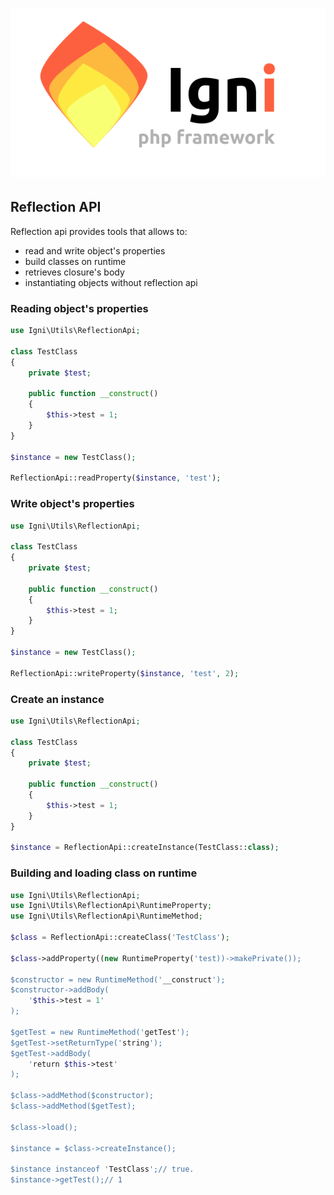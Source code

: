# ![Igni Logo](https://github.com/igniphp/common/blob/master/logo/full.svg)


## Reflection API
Reflection api provides tools that allows to:
 - read and write object's properties
 - build classes on runtime
 - retrieves closure's body
 - instantiating objects without reflection api

### Reading object's properties

```php
use Igni\Utils\ReflectionApi;

class TestClass
{
    private $test;
    
    public function __construct()
    {
        $this->test = 1;
    }
}

$instance = new TestClass();

ReflectionApi::readProperty($instance, 'test');
```

### Write object's properties

```php
use Igni\Utils\ReflectionApi;

class TestClass
{
    private $test;
    
    public function __construct()
    {
        $this->test = 1;
    }
}

$instance = new TestClass();

ReflectionApi::writeProperty($instance, 'test', 2);
```

### Create an instance

```php
use Igni\Utils\ReflectionApi;

class TestClass
{
    private $test;
    
    public function __construct()
    {
        $this->test = 1;
    }
}

$instance = ReflectionApi::createInstance(TestClass::class);
```

### Building and loading class on runtime

```php
use Igni\Utils\ReflectionApi;
use Igni\Utils\ReflectionApi\RuntimeProperty;
use Igni\Utils\ReflectionApi\RuntimeMethod;

$class = ReflectionApi::createClass('TestClass');

$class->addProperty((new RuntimeProperty('test))->makePrivate());

$constructor = new RuntimeMethod('__construct');
$constructor->addBody(
    '$this->test = 1'
);

$getTest = new RuntimeMethod('getTest');
$getTest->setReturnType('string');
$getTest->addBody(
    'return $this->test'
);

$class->addMethod($constructor);
$class->addMethod($getTest);

$class->load();

$instance = $class->createInstance();

$instance instanceof 'TestClass';// true.
$instance->getTest();// 1

```
